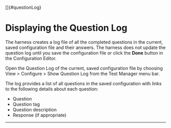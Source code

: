 
[]{#questionLog}

# Displaying the Question Log

The harness creates a log file of all the completed questions in the current, saved configuration
file and their answers. The harness does not update the question log until you save the
configuration file or click the **Done** button in the Configuration Editor.

Open the Question Log of the current, saved configuration file by choosing View \> Configure \> Show
Question Log from the Test Manager menu bar.

The log provides a list of all questions in the saved configuration with links to the following
details about each question:

-   Question
-   Question tag
-   Question description
-   Response (if appropriate)

----------------------------------------------------------------------------------------------------


